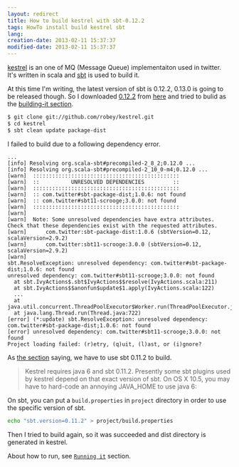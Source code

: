 ```yaml
---
layout: redirect
title: How to build kestrel with sbt-0.12.2
tags: HowTo install build kestrel sbt
lang: 
creation-date: 2013-02-11 15:37:37
modified-date: 2013-02-11 15:37:37
---
```


[kestrel][github] is an one of MQ (Message Queue) implementaiton used in twitter.
It's written in scala and [sbt][sbt] is used to build it.

  [github]: https://github.com/robey/kestrel
  [sbt]:    http://www.scala-sbt.org/

At this time I'm writing, the latest version of sbt is 0.12.2, 0.13.0 is going to be released though.
So I downloaded [0.12.2][tgz] from [here][here] and tried to bulid as the [building-it section][building-it].

  [tgz]:  http://scalasbt.artifactoryonline.com/scalasbt/sbt-native-packages/org/scala-sbt/sbt//0.12.2/sbt.tgz
  [here]: http://www.scala-sbt.org/release/docs/Getting-Started/Setup.html
  [building-it]: https://github.com/robey/kestrel#building-it


```bash
$ git clone git://github.com/robey/kestrel.git
$ cd kestrel
$ sbt clean update package-dist
```

I failed to build due to a following dependency error.

```
...
[info] Resolving org.scala-sbt#precompiled-2_8_2;0.12.0 ...
[info] Resolving org.scala-sbt#precompiled-2_10_0-m4;0.12.0 ...
[warn] 	::::::::::::::::::::::::::::::::::::::::::::::
[warn] 	::          UNRESOLVED DEPENDENCIES         ::
[warn] 	::::::::::::::::::::::::::::::::::::::::::::::
[warn] 	:: com.twitter#sbt-package-dist;1.0.6: not found
[warn] 	:: com.twitter#sbt11-scrooge;3.0.0: not found
[warn] 	::::::::::::::::::::::::::::::::::::::::::::::
[warn] 
[warn] 	Note: Some unresolved dependencies have extra attributes.  Check that these dependencies exist with the requested attributes.
[warn] 		com.twitter:sbt-package-dist:1.0.6 (sbtVersion=0.12, scalaVersion=2.9.2)
[warn] 		com.twitter:sbt11-scrooge:3.0.0 (sbtVersion=0.12, scalaVersion=2.9.2)
[warn] 
sbt.ResolveException: unresolved dependency: com.twitter#sbt-package-dist;1.0.6: not found
unresolved dependency: com.twitter#sbt11-scrooge;3.0.0: not found
  at sbt.IvyActions$.sbt$IvyActions$$resolve(IvyActions.scala:211)
  at sbt.IvyActions$$anonfun$update$1.apply(IvyActions.scala:122)
  ...
  at java.util.concurrent.ThreadPoolExecutor$Worker.run(ThreadPoolExecutor.java:603)
  at java.lang.Thread.run(Thread.java:722)
[error] (*:update) sbt.ResolveException: unresolved dependency: com.twitter#sbt-package-dist;1.0.6: not found
[error] unresolved dependency: com.twitter#sbt11-scrooge;3.0.0: not found
Project loading failed: (r)etry, (q)uit, (l)ast, or (i)gnore? 
```

As [the section][building-it] saying, we have to use sbt 0.11.2 to build.

<blockquote>
Kestrel requires java 6 and sbt 0.11.2. Presently some sbt plugins used by kestrel depend on that exact version of sbt. On OS X 10.5, you may have to hard-code an annoying JAVA_HOME to use java 6:
</blockquote>

On sbt, you can put a `build.properties` in `project` directory in order to use the specific version of sbt.

```bash
echo "sbt.version=0.11.2" > project/build.properties
```

Then I tried to build again, so it was succeeded and dist directory is generated in kestrel.

About how to run, see [`Running it`](https://github.com/robey/kestrel#running-it) section.
